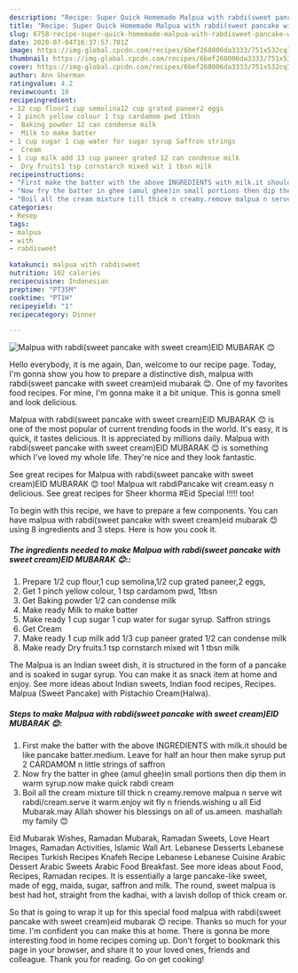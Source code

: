 ```yaml
---
description: "Recipe: Super Quick Homemade Malpua with rabdi(sweet pancake with sweet cream)EID MUBARAK 😊"
title: "Recipe: Super Quick Homemade Malpua with rabdi(sweet pancake with sweet cream)EID MUBARAK 😊"
slug: 6758-recipe-super-quick-homemade-malpua-with-rabdisweet-pancake-with-sweet-creameid-mubarak
date: 2020-07-04T16:37:57.701Z
image: https://img-global.cpcdn.com/recipes/6bef268006da3333/751x532cq70/malpua-with-rabdisweet-pancake-with-sweet-creameid-mubarak-😊-recipe-main-photo.jpg
thumbnail: https://img-global.cpcdn.com/recipes/6bef268006da3333/751x532cq70/malpua-with-rabdisweet-pancake-with-sweet-creameid-mubarak-😊-recipe-main-photo.jpg
cover: https://img-global.cpcdn.com/recipes/6bef268006da3333/751x532cq70/malpua-with-rabdisweet-pancake-with-sweet-creameid-mubarak-😊-recipe-main-photo.jpg
author: Ann Sherman
ratingvalue: 4.2
reviewcount: 10
recipeingredient:
- 12 cup flour1 cup semolina12 cup grated paneer2 eggs
- 1 pinch yellow colour 1 tsp cardamom pwd 1tbsn
-  Baking powder 12 can condense milk
-  Milk to make batter
- 1 cup sugar 1 cup water for sugar syrup Saffron strings
-  Cream
- 1 cup milk add 13 cup paneer grated 12 can condense milk
-  Dry fruits1 tsp cornstarch mixed wit 1 tbsn milk
recipeinstructions:
- "First make the batter with the above INGREDIENTS with milk.it should be like pancake batter.medium. Leave for half an hour then make syrup put 2 CARDAMOM n little strings of saffron"
- "Now fry the batter in ghee (amul ghee)in small portions then dip them in warm syrup.now make quick rabdi cream"
- "Boil all the cream mixture till thick n creamy.remove malpua n serve wit rabdi/cream.serve it warm.enjoy wit fly n friends.wishing u all Eid Mubarak.may Allah shower his blessings on all of us.ameen. mashallah my family 😊"
categories:
- Resep
tags:
- malpua
- with
- rabdisweet

katakunci: malpua with rabdisweet
nutrition: 102 calories
recipecuisine: Indonesian
preptime: "PT35M"
cooktime: "PT1H"
recipeyield: "1"
recipecategory: Dinner

---
```



![Malpua with rabdi(sweet pancake with sweet cream)EID MUBARAK 😊](https://img-global.cpcdn.com/recipes/6bef268006da3333/751x532cq70/malpua-with-rabdisweet-pancake-with-sweet-creameid-mubarak-😊-recipe-main-photo.jpg)

Hello everybody, it is me again, Dan, welcome to our recipe page. Today, I'm gonna show you how to prepare a distinctive dish, malpua with rabdi(sweet pancake with sweet cream)eid mubarak 😊. One of my favorites food recipes. For mine, I'm gonna make it a bit unique. This is gonna smell and look delicious.

Malpua with rabdi(sweet pancake with sweet cream)EID MUBARAK 😊 is one of the most popular of current trending foods in the world. It's easy, it is quick, it tastes delicious. It is appreciated by millions daily. Malpua with rabdi(sweet pancake with sweet cream)EID MUBARAK 😊 is something which I've loved my whole life. They're nice and they look fantastic.

See great recipes for Malpua with rabdi(sweet pancake with sweet cream)EID MUBARAK 😊 too! Malpua wit rabdiPancake wit cream.easy n delicious. See great recipes for Sheer khorma #Eid Special !!!!! too!


To begin with this recipe, we have to prepare a few components. You can have malpua with rabdi(sweet pancake with sweet cream)eid mubarak 😊 using 8 ingredients and 3 steps. Here is how you cook it.

##### The ingredients needed to make Malpua with rabdi(sweet pancake with sweet cream)EID MUBARAK 😊::

1. Prepare 1/2 cup flour,1 cup semolina,1/2 cup grated paneer,2 eggs,
1. Get 1 pinch yellow colour, 1 tsp cardamom pwd, 1tbsn
1. Get  Baking powder 1/2 can condense milk
1. Make ready  Milk to make batter
1. Make ready 1 cup sugar 1 cup water for sugar syrup. Saffron strings
1. Get  Cream
1. Make ready 1 cup milk add 1/3 cup paneer grated 1/2 can condense milk
1. Make ready  Dry fruits.1 tsp cornstarch mixed wit 1 tbsn milk


The Malpua is an Indian sweet dish, it is structured in the form of a pancake and is soaked in sugar syrup. You can make it as snack item at home and enjoy. See more ideas about Indian sweets, Indian food recipes, Recipes. Malpua (Sweet Pancake) with Pistachio Cream(Halwa). 

##### Steps to make Malpua with rabdi(sweet pancake with sweet cream)EID MUBARAK 😊:

1. First make the batter with the above INGREDIENTS with milk.it should be like pancake batter.medium. Leave for half an hour then make syrup put 2 CARDAMOM n little strings of saffron
1. Now fry the batter in ghee (amul ghee)in small portions then dip them in warm syrup.now make quick rabdi cream
1. Boil all the cream mixture till thick n creamy.remove malpua n serve wit rabdi/cream.serve it warm.enjoy wit fly n friends.wishing u all Eid Mubarak.may Allah shower his blessings on all of us.ameen. mashallah my family 😊


Eid Mubarak Wishes, Ramadan Mubarak, Ramadan Sweets, Love Heart Images, Ramadan Activities, Islamic Wall Art. Lebanese Desserts Lebanese Recipes Turkish Recipes Knafeh Recipe Lebanese Lebanese Cuisine Arabic Dessert Arabic Sweets Arabic Food Breakfast. See more ideas about Food, Recipes, Ramadan recipes. It is essentially a large pancake-like sweet, made of egg, maida, sugar, saffron and milk. The round, sweet malpua is best had hot, straight from the kadhai, with a lavish dollop of thick cream or. 

So that is going to wrap it up for this special food malpua with rabdi(sweet pancake with sweet cream)eid mubarak 😊 recipe. Thanks so much for your time. I'm confident you can make this at home. There is gonna be more interesting food in home recipes coming up. Don't forget to bookmark this page in your browser, and share it to your loved ones, friends and colleague. Thank you for reading. Go on get cooking!
